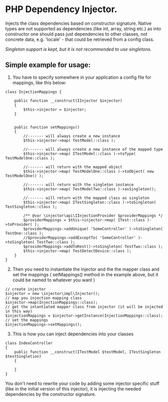 PHP Dependency Injector.
=======================

Injects the class dependencies based on constructor signature.
Native types are not supported as dependencies (like int, array, string etc.) as into constructor one should pass just dependencies to other classes, not concrete data, e.g. 'locale' - that could be retrieved from a config class.

_Singleton support is kept, but it is not recommended to use singletons._

Simple example for usage:
------------------------

1) You have to specify somewhere in your application a config file for mappings, like this below:

```
class InjectionMappings {

    public function __construct(IInjector $injector)
    {
        $this->injector = $injector;
    }


    public function setMappings()
    {
        //------- will always create a new instance
        $this->injector->map( TestModel::class );
        
        //------- will always create a new instance of the mapped type
        $this->injector->map( ITestModel::class )->toType( TestModelOne::class );
        
        //------- will return with the mapped object
        $this->injector->map( TestModelOne::class )->toObject( new TestModelOne() );
        
        //------- will return with the singleton instance
        $this->injector->map( TestModelTwo::class )->asSingleton();
        
        //------- will return with the mapped class as singleton
        $this->injector->map( ITestSingleton::class )->toSingleton( TestSingleton::class );
        
        /** @var \injector\api\IInjectionProvider $providerMappings */
        $providerMappings = $this->injector->map( ITest::class )->toProvider( );
        $providerMappings->addUnique( 'SomeController' )->toSingleton( TestOne::class );
        //$providerMappings->addExceptTo( 'SomeController' )->toSingleton( TestTwo::class );
        $providerMappings->addToRest()->toSingleton( TestTwo::class );
        $this->injector->map( TestDetectDevice::class );
    }
}
```


2) Then you need to instantiate the injector and the the mapper class and set the mappings ( setMappings() method in the example above, but it could be named to whatever you want )
```
// create injector
$injector = new \injector\impl\Injector();
// map you injection mapping class
$injector->map(InjectionMappings::class);
// get the intantiated mapper class from injector (it will be injected in this way)
$injectionMappings = $injector->getInstance(InjectionMappings::class);
// set the mappings
$injectionMappings->setMappings();
```

3) This is how you can inject dependencies into your classes
```
class IndexController
{
    public function __construct(ITestModel $testModel, ITestSingleton $testSingletion) 
    {
    
    }
}
```

You don't need to rewrite your code by adding some injector specific stuff (like in the initial version of this injector), it is injecting the needed dependencies by the constructor signature.
